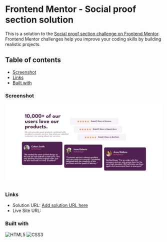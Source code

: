 # Frontend Mentor - Social proof section solution

This is a solution to the [Social proof section challenge on Frontend Mentor](https://www.frontendmentor.io/challenges/social-proof-section-6e0qTv_bA). Frontend Mentor challenges help you improve your coding skills by building realistic projects. 

## Table of contents

  - [Screenshot](#screenshot)
  - [Links](#links)
  - [Built with](#built-with)

### Screenshot

![](./images/screenshot.jpeg)


### Links

- Solution URL: [Add solution URL here](https://your-solution-url.com)
- Live Site URL: [](https://social-proof-fm.vercel.app/)


### Built with


![HTML5](https://img.shields.io/badge/html5-%23E34F26.svg?style=for-the-badge&logo=html5&logoColor=white)
![CSS3](https://img.shields.io/badge/css3-%231572B6.svg?style=for-the-badge&logo=css3&logoColor=white)
